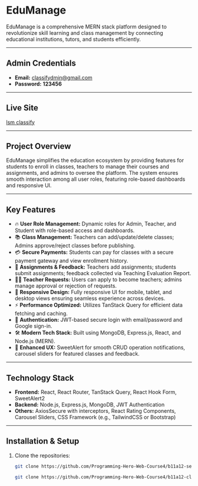 # EduManage

EduManage is a comprehensive MERN stack platform designed to revolutionize skill learning and class management by connecting educational institutions, tutors, and students efficiently.

---

## Admin Credentials
- **Email:** classifydmin@gmail.com 
- **Password:** **123456**  

---

## Live Site
[lsm classify](https://lmsclassify.web.app/)

---

## Project Overview
EduManage simplifies the education ecosystem by providing features for students to enroll in classes, teachers to manage their courses and assignments, and admins to oversee the platform. The system ensures smooth interaction among all user roles, featuring role-based dashboards and responsive UI.

---

## Key Features

- 🔥 **User Role Management:** Dynamic roles for Admin, Teacher, and Student with role-based access and dashboards.  
- 📚 **Class Management:** Teachers can add/update/delete classes; Admins approve/reject classes before publishing.  
- 💳 **Secure Payments:** Students can pay for classes with a secure payment gateway and view enrollment history.  
- 📝 **Assignments & Feedback:** Teachers add assignments; students submit assignments; feedback collected via Teaching Evaluation Report.  
- 👩‍🏫 **Teacher Requests:** Users can apply to become teachers; admins manage approval or rejection of requests.  
- 🚀 **Responsive Design:** Fully responsive UI for mobile, tablet, and desktop views ensuring seamless experience across devices.  
- ⚡ **Performance Optimized:** Utilizes TanStack Query for efficient data fetching and caching.  
- 🔐 **Authentication:** JWT-based secure login with email/password and Google sign-in.  
- 🛠️ **Modern Tech Stack:** Built using MongoDB, Express.js, React, and Node.js (MERN).  
- 🎨 **Enhanced UX:** SweetAlert for smooth CRUD operation notifications, carousel sliders for featured classes and feedback.  

---

## Technology Stack

- **Frontend:** React, React Router, TanStack Query, React Hook Form, SweetAlert2  
- **Backend:** Node.js, Express.js, MongoDB, JWT Authentication  
- **Others:** AxiosSecure with interceptors, React Rating Components, Carousel Sliders, CSS Framework (e.g., TailwindCSS or Bootstrap)  

---

## Installation & Setup

1. Clone the repositories:

   ```bash
   git clone https://github.com/Programming-Hero-Web-Course4/b11a12-server-side-ChibgatullahMinhaz.git

   git clone https://github.com/Programming-Hero-Web-Course4/b11a12-client-side-ChibgatullahMinhaz
